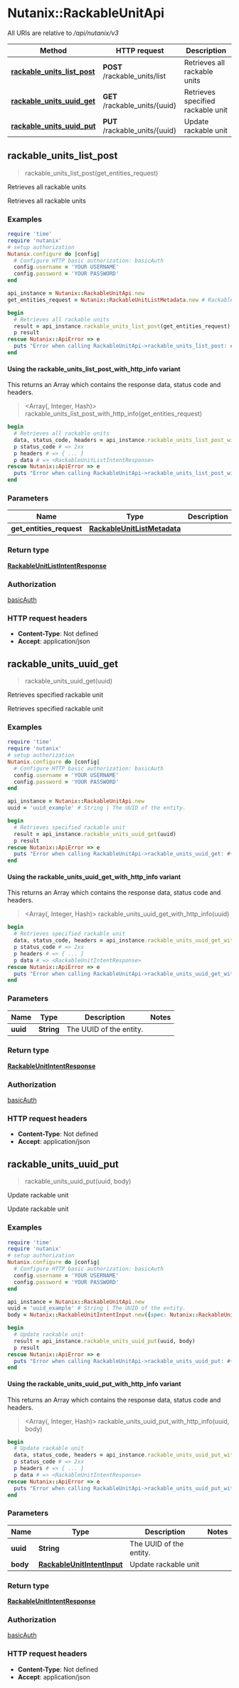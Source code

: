 # Nutanix::RackableUnitApi

All URIs are relative to */api/nutanix/v3*

| Method | HTTP request | Description |
| ------ | ------------ | ----------- |
| [**rackable_units_list_post**](RackableUnitApi.md#rackable_units_list_post) | **POST** /rackable_units/list | Retrieves all rackable units |
| [**rackable_units_uuid_get**](RackableUnitApi.md#rackable_units_uuid_get) | **GET** /rackable_units/{uuid} | Retrieves specified rackable unit |
| [**rackable_units_uuid_put**](RackableUnitApi.md#rackable_units_uuid_put) | **PUT** /rackable_units/{uuid} | Update rackable unit |


## rackable_units_list_post

> <RackableUnitListIntentResponse> rackable_units_list_post(get_entities_request)

Retrieves all rackable units

Retrieves all rackable units

### Examples

```ruby
require 'time'
require 'nutanix'
# setup authorization
Nutanix.configure do |config|
  # Configure HTTP basic authorization: basicAuth
  config.username = 'YOUR USERNAME'
  config.password = 'YOUR PASSWORD'
end

api_instance = Nutanix::RackableUnitApi.new
get_entities_request = Nutanix::RackableUnitListMetadata.new # RackableUnitListMetadata | 

begin
  # Retrieves all rackable units
  result = api_instance.rackable_units_list_post(get_entities_request)
  p result
rescue Nutanix::ApiError => e
  puts "Error when calling RackableUnitApi->rackable_units_list_post: #{e}"
end
```

#### Using the rackable_units_list_post_with_http_info variant

This returns an Array which contains the response data, status code and headers.

> <Array(<RackableUnitListIntentResponse>, Integer, Hash)> rackable_units_list_post_with_http_info(get_entities_request)

```ruby
begin
  # Retrieves all rackable units
  data, status_code, headers = api_instance.rackable_units_list_post_with_http_info(get_entities_request)
  p status_code # => 2xx
  p headers # => { ... }
  p data # => <RackableUnitListIntentResponse>
rescue Nutanix::ApiError => e
  puts "Error when calling RackableUnitApi->rackable_units_list_post_with_http_info: #{e}"
end
```

### Parameters

| Name | Type | Description | Notes |
| ---- | ---- | ----------- | ----- |
| **get_entities_request** | [**RackableUnitListMetadata**](RackableUnitListMetadata.md) |  |  |

### Return type

[**RackableUnitListIntentResponse**](RackableUnitListIntentResponse.md)

### Authorization

[basicAuth](../README.md#basicAuth)

### HTTP request headers

- **Content-Type**: Not defined
- **Accept**: application/json


## rackable_units_uuid_get

> <RackableUnitIntentResponse> rackable_units_uuid_get(uuid)

Retrieves specified rackable unit

Retrieves specified rackable unit

### Examples

```ruby
require 'time'
require 'nutanix'
# setup authorization
Nutanix.configure do |config|
  # Configure HTTP basic authorization: basicAuth
  config.username = 'YOUR USERNAME'
  config.password = 'YOUR PASSWORD'
end

api_instance = Nutanix::RackableUnitApi.new
uuid = 'uuid_example' # String | The UUID of the entity.

begin
  # Retrieves specified rackable unit
  result = api_instance.rackable_units_uuid_get(uuid)
  p result
rescue Nutanix::ApiError => e
  puts "Error when calling RackableUnitApi->rackable_units_uuid_get: #{e}"
end
```

#### Using the rackable_units_uuid_get_with_http_info variant

This returns an Array which contains the response data, status code and headers.

> <Array(<RackableUnitIntentResponse>, Integer, Hash)> rackable_units_uuid_get_with_http_info(uuid)

```ruby
begin
  # Retrieves specified rackable unit
  data, status_code, headers = api_instance.rackable_units_uuid_get_with_http_info(uuid)
  p status_code # => 2xx
  p headers # => { ... }
  p data # => <RackableUnitIntentResponse>
rescue Nutanix::ApiError => e
  puts "Error when calling RackableUnitApi->rackable_units_uuid_get_with_http_info: #{e}"
end
```

### Parameters

| Name | Type | Description | Notes |
| ---- | ---- | ----------- | ----- |
| **uuid** | **String** | The UUID of the entity. |  |

### Return type

[**RackableUnitIntentResponse**](RackableUnitIntentResponse.md)

### Authorization

[basicAuth](../README.md#basicAuth)

### HTTP request headers

- **Content-Type**: Not defined
- **Accept**: application/json


## rackable_units_uuid_put

> <RackableUnitIntentResponse> rackable_units_uuid_put(uuid, body)

Update rackable unit

Update rackable unit

### Examples

```ruby
require 'time'
require 'nutanix'
# setup authorization
Nutanix.configure do |config|
  # Configure HTTP basic authorization: basicAuth
  config.username = 'YOUR USERNAME'
  config.password = 'YOUR PASSWORD'
end

api_instance = Nutanix::RackableUnitApi.new
uuid = 'uuid_example' # String | The UUID of the entity.
body = Nutanix::RackableUnitIntentInput.new({spec: Nutanix::RackableUnit.new, metadata: Nutanix::RackableUnitMetadata.new({kind: 'kind_example'})}) # RackableUnitIntentInput | Update rackable unit

begin
  # Update rackable unit
  result = api_instance.rackable_units_uuid_put(uuid, body)
  p result
rescue Nutanix::ApiError => e
  puts "Error when calling RackableUnitApi->rackable_units_uuid_put: #{e}"
end
```

#### Using the rackable_units_uuid_put_with_http_info variant

This returns an Array which contains the response data, status code and headers.

> <Array(<RackableUnitIntentResponse>, Integer, Hash)> rackable_units_uuid_put_with_http_info(uuid, body)

```ruby
begin
  # Update rackable unit
  data, status_code, headers = api_instance.rackable_units_uuid_put_with_http_info(uuid, body)
  p status_code # => 2xx
  p headers # => { ... }
  p data # => <RackableUnitIntentResponse>
rescue Nutanix::ApiError => e
  puts "Error when calling RackableUnitApi->rackable_units_uuid_put_with_http_info: #{e}"
end
```

### Parameters

| Name | Type | Description | Notes |
| ---- | ---- | ----------- | ----- |
| **uuid** | **String** | The UUID of the entity. |  |
| **body** | [**RackableUnitIntentInput**](RackableUnitIntentInput.md) | Update rackable unit |  |

### Return type

[**RackableUnitIntentResponse**](RackableUnitIntentResponse.md)

### Authorization

[basicAuth](../README.md#basicAuth)

### HTTP request headers

- **Content-Type**: Not defined
- **Accept**: application/json

